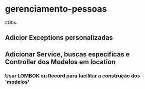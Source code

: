# gerenciamento-pessoas

#Obs.
## Adicior Exceptions personalizadas
## Adicionar Service, buscas especificas e Controller dos Modelos em location
### Usar LOMBOK ou Record para facilitar a construção dos 'modelos'
